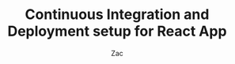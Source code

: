 ---
sections:
  - reactjs
link: 'https://medium.com/@Zaccc123/https-medium-com-zaccc123-continuous-integration-and-deployment-setup-for-react-app-7b5f4bd76cdd'
title: 'Continuous Integration and Deployment setup for React App'
author: Zac
publishedAt: 2017-05-29T00:00:00.000Z
type:
  - article
topics:
  - miscellaneous
suggestedBy:
  - andreamangano
createdAt: 2018-03-26T11:19:59.035Z
reference: aHR0cHM6Ly9tZWRpdW0uY29tL0BaYWNjYzEyMy9odHRwcy1tZWRpdW0tY29tLXphY2NjMTIzLWNvbnRpbnVvdXMtaW50ZWdyYXRpb24tYW5kLWRlcGxveW1lbnQtc2V0dXAtZm9yLXJlYWN0LWFwcC03YjVmNGJkNzZjZGQ
slug: continuous-integration-and-deployment-setup-for-react-app-by-zac
---